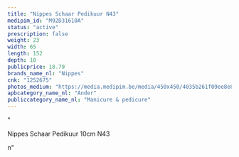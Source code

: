 ```yaml
---
title: "Nippes Schaar Pedikuur N43"
medipim_id: "M92D31610A"
status: "active"
prescription: false
weight: 23
width: 65
length: 152
depth: 10
publicprice: 18.79
brands_name_nl: "Nippes"
cnk: "1252675"
photos_medium: "https://media.medipim.be/media/450x450/4035b261f09ee8e8cb89588340b8e0f5cdb282af.jpg"
apbcategory_name_nl: "Ander"
publiccategory_name_nl: "Manicure & pedicure"
---
```

"<p>Nippes Schaar Pedikuur 10cm N43</p>n"
